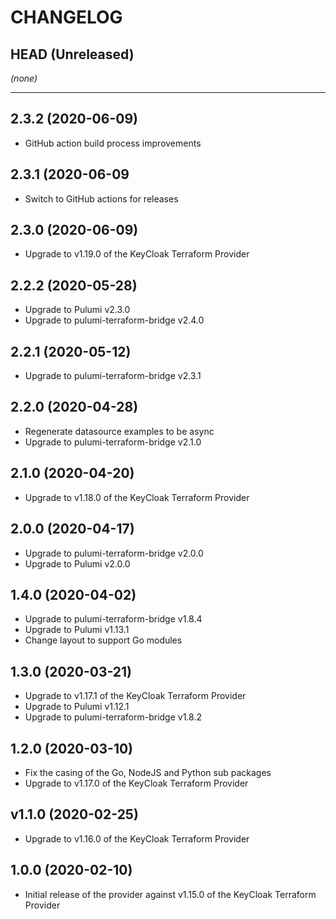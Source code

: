 CHANGELOG
=========

## HEAD (Unreleased)
_(none)_

---

## 2.3.2 (2020-06-09)
* GitHub action build process improvements

## 2.3.1 (2020-06-09
* Switch to GitHub actions for releases

## 2.3.0 (2020-06-09)
* Upgrade to v1.19.0 of the KeyCloak Terraform Provider

## 2.2.2 (2020-05-28)
* Upgrade to Pulumi v2.3.0
* Upgrade to pulumi-terraform-bridge v2.4.0

## 2.2.1 (2020-05-12)
* Upgrade to pulumi-terraform-bridge v2.3.1

## 2.2.0 (2020-04-28)
* Regenerate datasource examples to be async
* Upgrade to pulumi-terraform-bridge v2.1.0

## 2.1.0 (2020-04-20)
* Upgrade to v1.18.0 of the KeyCloak Terraform Provider

## 2.0.0 (2020-04-17)
* Upgrade to pulumi-terraform-bridge v2.0.0
* Upgrade to Pulumi v2.0.0

## 1.4.0 (2020-04-02)
* Upgrade to pulumi-terraform-bridge v1.8.4
* Upgrade to Pulumi v1.13.1
* Change layout to support Go modules

## 1.3.0 (2020-03-21)
* Upgrade to v1.17.1 of the KeyCloak Terraform Provider
* Upgrade to Pulumi v1.12.1
* Upgrade to pulumi-terraform-bridge v1.8.2

## 1.2.0 (2020-03-10)
* Fix the casing of the Go, NodeJS and Python sub packages
* Upgrade to v1.17.0 of the KeyCloak Terraform Provider

## v1.1.0 (2020-02-25)
* Upgrade to v1.16.0 of the KeyCloak Terraform Provider

## 1.0.0 (2020-02-10)
* Initial release of the provider against v1.15.0 of the KeyCloak Terraform Provider
